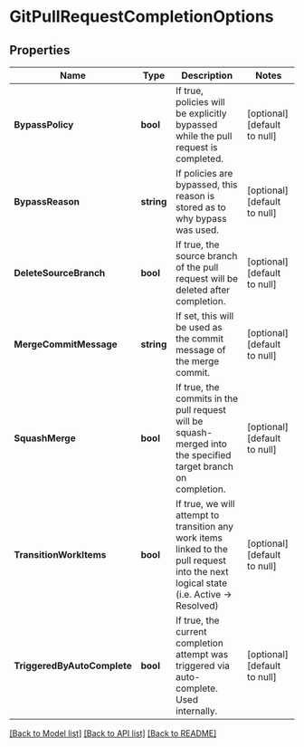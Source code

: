 # GitPullRequestCompletionOptions

## Properties
Name | Type | Description | Notes
------------ | ------------- | ------------- | -------------
**BypassPolicy** | **bool** | If true, policies will be explicitly bypassed while the pull request is completed. | [optional] [default to null]
**BypassReason** | **string** | If policies are bypassed, this reason is stored as to why bypass was used. | [optional] [default to null]
**DeleteSourceBranch** | **bool** | If true, the source branch of the pull request will be deleted after completion. | [optional] [default to null]
**MergeCommitMessage** | **string** | If set, this will be used as the commit message of the merge commit. | [optional] [default to null]
**SquashMerge** | **bool** | If true, the commits in the pull request will be squash-merged into the specified target branch on completion. | [optional] [default to null]
**TransitionWorkItems** | **bool** | If true, we will attempt to transition any work items linked to the pull request into the next logical state (i.e. Active -&gt; Resolved) | [optional] [default to null]
**TriggeredByAutoComplete** | **bool** | If true, the current completion attempt was triggered via auto-complete. Used internally. | [optional] [default to null]

[[Back to Model list]](../README.md#documentation-for-models) [[Back to API list]](../README.md#documentation-for-api-endpoints) [[Back to README]](../README.md)


